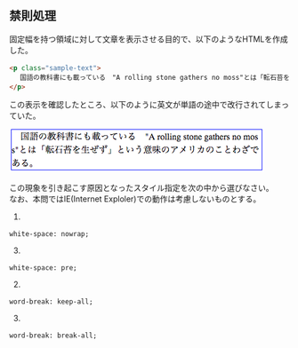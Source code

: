 ## 禁則処理

固定幅を持つ領域に対して文章を表示させる目的で、以下のようなHTMLを作成した。

```html
<p class="sample-text">
 　国語の教科書にも載っている　"A rolling stone gathers no moss"とは「転石苔を生ぜず」という意味のアメリカのことわざである。
</p>
```

この表示を確認したところ、以下のように英文が単語の途中で改行されてしまっていた。

<img src="../../../images/prohibition.png">

この現象を引き起こす原因となったスタイル指定を次の中から選びなさい。  
なお、本問ではIE(Internet Exploler)での動作は考慮しないものとする。

1.
```
white-space: nowrap;
```

3.
```
white-space: pre;
```

2.
```
word-break: keep-all;
```

3.
```
word-break: break-all;
```
